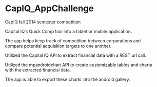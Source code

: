 # CapIQ_AppChallenge
CapIQ fall 2014 semester competition

Capital IQ’s Quick Comp tool into a tablet or mobile application.

The app helps keep track of competition between corporations and compare potential acquisition targets to one another.

Utilized the Capital IQ API to extract financial data with a REST url call.

Utilized the mpandroidchart API to create customizable tables and charts with the extracted financial data.

The app is able to export these charts into the android gallery.
